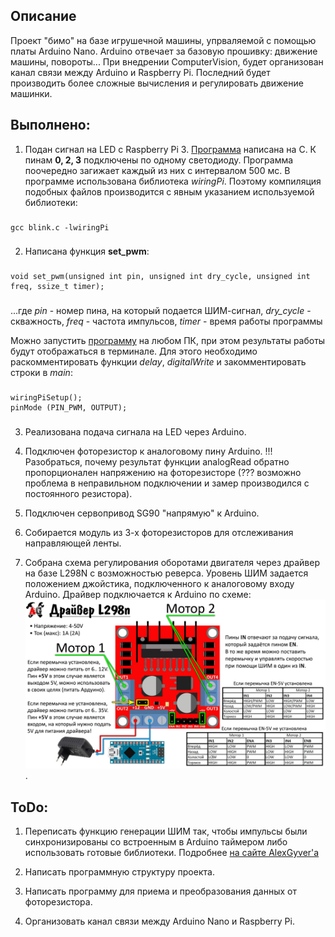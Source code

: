 ## Описание

Проект "бимо" на базе игрушечной машины, упрваляемой с помощью платы Arduino Nano. Arduino отвечает за базовую прошивку: движение машины, повороты... При внедрении ComputerVision, будет организован канал связи между Arduino и Raspberry Pi. Последний будет производить более сложные вычисления и регулировать движение машинки.

## Выполнено:

1. Подан сигнал на LED с Raspberry Pi 3. [Программа](./RPi/c_blink/blink.c) написана на C. К пинам **0, 2, 3** подключены по одному светодиоду. Программа поочередно загижает каждый из них с интервалом 500 мс.
В программе использована библиотека *wiringPi*. Поэтому компиляция подобных файлов производится с явным указанием используемой библиотеки:

###
	gcc blink.c -lwiringPi
###

2. Написана функция **set_pwm**:
###
	void set_pwm(unsigned int pin, unsigned int dry_cycle, unsigned int freq, ssize_t timer);
###

...где *pin* - номер пина, на который подается ШИМ-сигнал,
*dry_cycle* - скважность,
*freq* - частота импульсов,
*timer* - время работы программы

Можно запустить [программу](./RPi/c_blink/pwm_led_new.c) на любом ПК, при этом результаты работы будут отображаться в терминале. Для этого необходимо раскомментировать функции *delay*, *digitalWrite* и закомментировать строки в *main*:
###
	wiringPiSetup();
	pinMode (PIN_PWM, OUTPUT);
###


3. Реализована подача сигнала на LED через Arduino.

4. Подключен фоторезистор к аналоговому пину Arduino. !!!Разобраться, почему результат функции  analogRead обратно пропорционален напряжению на фоторезисторе (??? возможно проблема в неправильном подключении и замер производился с постоянного резистора).

5. Подключен сервопривод SG90 "напрямую" к Arduino.

6. Собирается модуль из 3-х фоторезисторов для отслеживания направляющей ленты.

7. Собрана схема регулирования оборотами двигателя через драйвер на базе L298N с возможностью реверса. Уровень ШИМ задается положением джойстика, подключенного к аналоговому входу Arduino. Драйвер подключается к Arduino по схеме:
![подключение](img/l298n.jpg).

## ToDo:

1. Переписать функцию генерации ШИМ так, чтобы импульсы были синхронизированы со встроенным в Arduino таймером либо использовать готовые библиотеки. Подробнее [на сайте AlexGyver'a](https://alexgyver.ru/lessons/pwm-signal/)

2. Написать программную структуру проекта.

3. Написать программу для приема и преобразования данных от фоторезистора.

4. Организовать канал связи между Arduino Nano и Raspberry Pi.